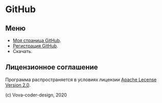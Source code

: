 # GitHub

## Меню

- [Моя страница GitHub](https://github.com/Vova-coder-design).
- [Регистрация GitHub](https://github.com/login).
- Скачать.

## Лицензионное соглашение

Программа распространяется в условиях лицензии [Apache Lecense
Version 2.0](http://apache.org/licenses/LICENSE-2.0.txt).

(c) Vova-coder-design, 2020